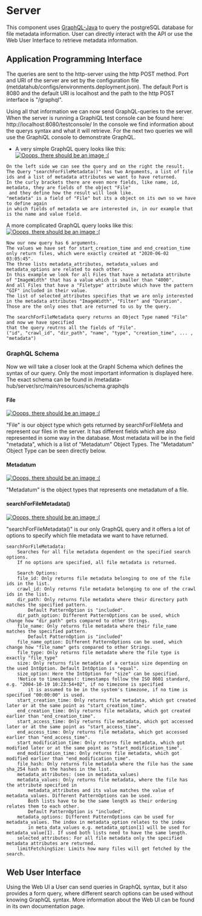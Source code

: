 # Server
This component uses [GraphQL-Java](https://graphql-java.com) to query the postgreSQL database for file metadata information.
User can directly interact with the API or use the Web User Interface to retrieve metadata information.

## Application Programming Interface
The queries are sent to the http-server using the http POST method.
Port and URI of the server are set by the configuration file (metdatahub/configs/environments.deployment.json).
The default Port is 8080 and the default URI is localhost and the path to the http POST interface is "/graphql".

Using all that information we can now send GraphQL-queries to the server.
When the server is running a GraphiQL test console can be found here: http://localhost:8080/testconsole/
In the console we find information about the querys syntax and what it will retrieve.
For the next two queries we will use the GraphiQL console to demonstrate GraphQL.
* A very simple GraphQL query looks like this:
[![Ooops, there should be an image :(](https://github.com/amos-project2/metadata-hub/blob/java_application/documentation/images/server/simple_graphQL.JPG?raw=true)](https://github.com/amos-project2/metadata-hub/blob/java_application/documentation/images/server/simple_graphQL.JPG?raw=true)
```
On the left side we can see the query and on the right the result.
The Query "searchForFileMetadata()" has two Arguments, a list of file ids and a list of metadata attributes we want to have returned.
In the curly brackets there are even more fields, like name, id, metadata, they are fields of the object "File"
 and they define how the result will look like.
"metadata" is a field of "File" but its a object on its own so we have to define again
in which fields of metadata we are interested in, in our example that is the name and value field.
```
A more complicated GraphQL query looks like this:
[![Ooops, there should be an image :(](https://github.com/amos-project2/metadata-hub/blob/develop/documentation/images/server/complicated_graphQL.PNG?raw=true)](https://github.com/amos-project2/metadata-hub/blob/develop/documentation/images/server/complicated_graphQL.PNG?raw=true)
```
Now our new query has 6 arguments.
The values we have set for start_creation_time and end_creation_time only return files, which were exactly created at "2020-06-02 03:05:45".
The three lists metadata_attributes, metadata_values and metadata_options are related to each other.
In this example we look for all Files that have a metadata attribute of "ImageWidth" that has a value which is smaller than "4000".
And all Files that have a "Filetype" attribute which have the pattern "GIF" included in their value.
The list of selected_attributes specifies that we are only interested in the metadata attributes "ImageWidth", "Filter" and "Duration".
Those are the only ones that are returned to us by the query.

The searchForFileMetadata query returns an Object Type named "File" and now we have specified
that the query reutrns all the fields of "File".
("id", "crawl_id", "dir_path", "name", "type", "creation_time", ... , "metadata")
```

### GraphQL Schema

Now we will take a closer look at the Graphl Schema which defines the syntax of our query.
Only the most important information is displayed here.
The exact schema can be found in /metadata-hub/server/src/main/resources/schema.graphqls

#### File

[![Ooops, there should be an image :(](https://github.com/amos-project2/metadata-hub/blob/develop/documentation/images/server/File.PNG?raw=true)](https://github.com/amos-project2/metadata-hub/blob/develop/documentation/images/server/File.PNG?raw=true)

"File" is our object type which gets returned by searchForFileMeta and represent our files in the server. It has different fields which are also represented in some way in the database.
Most metadata will be in the field "metadata", which is a list of "Metadatum" Object Types. The "Metadatum" Object Type can be seen directly below.
#### Metadatum

[![Ooops, there should be an image :(](https://github.com/amos-project2/metadata-hub/blob/develop/documentation/images/server/Metadatum.PNG?raw=true)](https://github.com/amos-project2/metadata-hub/blob/develop/documentation/images/server/Metadatum.PNG?raw=true)

"Metadatum" is the object types that represents one metadatum of a file.
#### searchForFileMetadata()
[![Ooops, there should be an image :(](https://github.com/amos-project2/metadata-hub/blob/develop/documentation/images/server/searchForMetadata().PNG?raw=true)](https://github.com/amos-project2/metadata-hub/blob/develop/documentation/images/server/searchForMetadata().PNG?raw=true)

"searchForFileMetadata()" is our only GraphQL query and it offers a lot of options to specify which file metadata we want to have returned.
```
searchForFileMetadata:
    Searches for all file metadata dependent on the specified search options.
    If no options are specified, all file metadata is returned.

    Search Options:
    file_id: Only returns file metadata belonging to one of the file ids in the list.
    crawl_id: Only returns file metadata belonging to one of the crawl ids in the list.
    dir_path: Only returns file metadata where their directory path matches the specified pattern.
        Default PatternOption is "included".
    dir_path_option: Different PatternOptions can be used, which change how "dir_path" gets compared to other Strings.
    file_name: Only returns file metadata where their file_name matches the specified pattern.
        Default PatternOption is "included"
    file_name_option: Different PatternOptions can be used, which change how "file_name" gets compared to other Strings.
    file_type: Only returns file metadate where the file type is exactly "file_type"
    size: Only returns file metadata of a certain size depending on the used IntOption. Default IntOption is "equal".
    size_option: Here the IntOption for "size" can be specified.
    !Notice to timestamps!: timestamps follow the ISO 8601 standard, e.g. "2004-10-19 10:23:54+02", if no timezone is specified
        it is assumed to be in the system's timezone, if no time is specified "00:00:00" is used.
    start_creation_time: Only returns file metadata, which got created later or at the same point as "start_creation_time".
    end_creation_time: Only returns file metadata, which got created earlier than "end_creation_time".
    start_access_time: Only returns file metadata, which got accessed later or at the same point as "start_access_time".
    end_access_time: Only returns file metadata, which got accessed earlier than "end_access_time".
    start_modification_time: Only returns file metadata, which got modified later or at the same point as "start_modification_time".
    end_modification_time: Only returns file metadata, which got modified earlier than "end_modification_time".
    file_hash: Only returns file metadata where the file has the same sha_254 hash as the hashes in the list.
    metadata_attributes: (see in metadata_values)
    metadata_values: Only returns file metadata, where the file has the attribute specified in
        metadata_attributes and its value matches the value of metadata_values. Different PatternOptions can be used.
        Both lists have to be the same length as their ordering relates them to each other.
        Default PatternOption is "included".
    metadata_options: Different PatternOptions can be used for metadata_values. The index in metadata_option relates to the index
        in meta_data_values e.g. metadata_option[1] will be used for metadata_value[1]. If used both lists need to have the same length.
    selected_attributes: For all file metadata only the specified metadata attributes are returned.
    limitFetchingSize: Limits how many files will get fetched by the search.
```
## Web User Interface
Using the Web UI a User can send queries in GraphQL syntax, but it also provides a form query, where different search options
can be used without knowing GraphQL syntax. More information about the Web UI can be found in its own documentation page.


